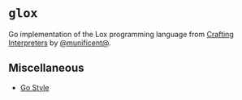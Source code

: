 # `glox`


Go implementation of the Lox programming language from [Crafting Interpreters](https://craftinginterpreters.com/) by [@munificent@](https://github.com/munificent).

## Miscellaneous

* [Go Style](https://google.github.io/styleguide/go/)